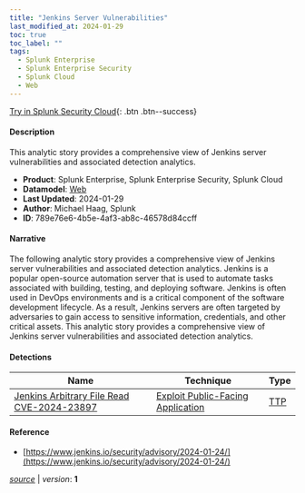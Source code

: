 ```yaml
---
title: "Jenkins Server Vulnerabilities"
last_modified_at: 2024-01-29
toc: true
toc_label: ""
tags:
  - Splunk Enterprise
  - Splunk Enterprise Security
  - Splunk Cloud
  - Web
---
```


[Try in Splunk Security Cloud](https://www.splunk.com/en_us/cyber-security.html){: .btn .btn--success}

#### Description

This analytic story provides a comprehensive view of Jenkins server vulnerabilities and associated detection analytics.

- **Product**: Splunk Enterprise, Splunk Enterprise Security, Splunk Cloud
- **Datamodel**: [Web](https://docs.splunk.com/Documentation/CIM/latest/User/Web)
- **Last Updated**: 2024-01-29
- **Author**: Michael Haag, Splunk
- **ID**: 789e76e6-4b5e-4af3-ab8c-46578d84ccff

#### Narrative

The following analytic story provides a comprehensive view of Jenkins server vulnerabilities and associated detection analytics. Jenkins is a popular open-source automation server that is used to automate tasks associated with building, testing, and deploying software. Jenkins is often used in DevOps environments and is a critical component of the software development lifecycle. As a result, Jenkins servers are often targeted by adversaries to gain access to sensitive information, credentials, and other critical assets. This analytic story provides a comprehensive view of Jenkins server vulnerabilities and associated detection analytics.

#### Detections

| Name        | Technique   | Type         |
| ----------- | ----------- |--------------|
| [Jenkins Arbitrary File Read CVE-2024-23897](/web/c641260d-2b48-4eb1-b1e8-2cc5b8b99ab1/) | [Exploit Public-Facing Application](/tags/#exploit-public-facing-application) | [TTP](https://github.com/splunk/security_content/wiki/Detection-Analytic-Types) |

#### Reference

* [https://www.jenkins.io/security/advisory/2024-01-24/](https://www.jenkins.io/security/advisory/2024-01-24/)



[*source*](https://github.com/splunk/security_content/tree/develop/stories/jenkins_server_vulnerabilities.yml) \| *version*: **1**